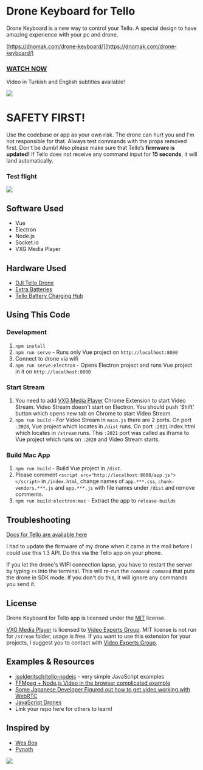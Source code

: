 # Drone Keyboard for Tello

Drone Keyboard is a new way to control your Tello. A special design to have amazing experience with your pc and drone.

[https://dnomak.com/drone-keyboard/](https://dnomak.com/drone-keyboard/)

### [WATCH NOW](https://www.youtube.com/watch?v=_MdNCSpX1Vg)
Video in Turkish and English subtitles available!

![](https://dnomak.com/img/drone-keyboard-for-tello--github.jpg?338764726343)

# SAFETY FIRST!
Use the codebase or app as your own risk. The drone can hurt you and I'm not responsible for that. Always test commands with the props removed first. Don't be dumb! Also please make sure that Tello’s **firmware is updated!** If Tello does not receive any command input for **15 seconds**, it will land automatically.

### Test flight
![](https://dnomak.com/img/drone-keyboard-for-tello--github.gif?338764726343)

## Software Used
* Vue
* Electron
* Node.js
* Socket.io
* VXG Media Player

## Hardware Used
* [DJI Tello Drone](https://click.dji.com/AGwCSSOFfGVw1JCaOzzEPA?pm=link)
* [Extra Batteries](https://store.dji.com/product/tello-battery)
* [Tello Battery Charging Hub](https://store.dji.com/product/tello-battery-charging-hub)

## Using This Code

### Development
1. `npm install`
1. `npm run serve` - Runs only Vue project on `http://localhost:8080`
1. Connect to drone via wifi
1. `npm run serve:electron` - Opens Electron project and runs Vue project in it on `http://localhost:8080`

### Start Stream
1. You need to add [VXG Media Player](https://chrome.google.com/webstore/detail/vxg-media-player/hncknjnnbahamgpjoafdebabmoamcnni) Chrome Extension to start Video Stream. Video Stream doesn't start on Electron. You should push 'Shift' button which opens new tab on Chrome to start Video Stream.
1. `npm run build` - For Video Stream in `main.js` there are 2 ports. On port `:2020`, Vue project which locates in `/dist` runs. On port `:2021` index.html which locates in `/stream` runs. This `:2021` port was called as iframe to Vue project which runs on `:2020` and Video Stream starts.

### Build Mac App
1. `npm run build` - Build Vue project in `/dist`.
1. Please comment `<script src="http://localhost:8080/app.js"></script>` in `/index.html`, change names of `app.***.css`, `chunk-vendors.***.js` and `app.***.js` with file names under `/dist` and remove comments.
1. `npm run build:electron:mac` - Extract the app to `release-builds`

## Troubleshooting
[Docs for Tello are available here](https://dl-cdn.ryzerobotics.com/downloads/tello/20180910/Tello%20SDK%20Documentation%20EN_1.3.pdf)

I had to update the firmware of my drone when it came in the mail before I could use this 1.3 API. Do this via the Tello app on your phone.

If you let the drone's WIFI connection lapse, you have to restart the server by typing `rs` into the terminal. This will re-run the `command command` that puts the drone in SDK mode. If you don't do this, it will ignore any commands you send it.

## License
Drone Keyboard for Tello app is licensed under the [MIT](http://opensource.org/licenses/MIT) license.

[VXG Media Player](https://www.videoexpertsgroup.com/vxg-chrome-plugin/) is licensed to [Video Experts Group](https://www.videoexpertsgroup.com/). MIT license is not run for `/stream` folder, usage is free. If you want to use this extension for your projects, I suggest you to contact with [Video Experts Group](https://www.videoexpertsgroup.com/).

## Examples & Resources
* [jsolderitsch/tello-nodejs](https://github.com/jsolderitsch/tello-nodejs) - very simple JavaScript examples
* [FFMpeg + Node.js Video in the browser complicated example](https://github.com/SovGVD/nodetello/)
* [Some Japanese Developer Figured out how to get video working with WebRTC](https://qiita.com/a-baba/items/d728d580f89473c5fd18)
* [JavaScript Drones](https://github.com/wesbos/javascript-drones)
* Link your repo here for others to learn!

## Inspired by
* [Wes Bos](https://github.com/wesbos/javascript-drones)
* [Pynoth](https://dribbble.com/shots/5126767-HHKB)

![](https://dnomak.com/img/drone-keyboard-for-tello--real.jpg?338764726343)